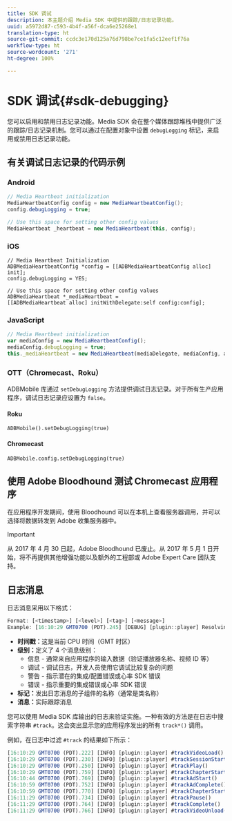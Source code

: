 ```yaml
---
title: SDK 调试
description: 本主题介绍 Media SDK 中提供的跟踪/日志记录功能。
uuid: a5972d87-c593-4b4f-a56f-dca6e25268e1
translation-type: ht
source-git-commit: ccdc3e170d125a76d798be7ce1fa5c12eef1f76a
workflow-type: ht
source-wordcount: '271'
ht-degree: 100%

---
```



# SDK 调试{#sdk-debugging}

您可以启用和禁用日志记录功能。Media SDK 会在整个媒体跟踪堆栈中提供广泛的跟踪/日志记录机制。您可以通过在配置对象中设置 `debugLogging` 标记，来启用或禁用日志记录功能。

## 有关调试日志记录的代码示例

### Android

```java
// Media Heartbeat initialization 
MediaHeartbeatConfig config = new MediaHeartbeatConfig(); 
config.debugLogging = true; 

// Use this space for setting other config values 
MediaHeartbeat _heartbeat = new MediaHeartbeat(this, config); 
```

### iOS

```
// Media Heartbeat Initialization 
ADBMediaHeartbeatConfig *config = [[ADBMediaHeartbeatConfig alloc] init]; 
config.debugLogging = YES; 

// Use this space for setting other config values 
ADBMediaHeartbeat *_mediaHeartbeat =  
[[ADBMediaHeartbeat alloc] initWithDelegate:self config:config]; 
```

### JavaScript

```js
// Media Heartbeat initialization 
var mediaConfig = new MediaHeartbeatConfig(); 
mediaConfig.debugLogging = true; 
this._mediaHeartbeat = new MediaHeartbeat(mediaDelegate, mediaConfig, appMeasurement); 
```

### OTT（Chromecast、Roku）

ADBMobile 库通过 `setDebugLogging` 方法提供调试日志记录。对于所有生产应用程序，调试日志记录应设置为 `false`。

#### Roku

```
ADBMobile().setDebugLogging(true)
```

#### Chromecast

```
ADBMobile.config.setDebugLogging(true)
```

## 使用 Adobe Bloodhound 测试 Chromecast 应用程序

在应用程序开发期间，使用 Bloodhound 可以在本机上查看服务器调用，并可以选择将数据转发到 Adobe 收集服务器中。

<!--
For more information about Bloodhound, see the following guides:

* [Bloodhound 3.x for Mac](https://www.google.com/url?sa=t&rct=j&q=&esrc=s&source=web&cd=2&cad=rja&uact=8&ved=2ahUKEwiimfSUypDpAhVZHzQIHS6WDQIQFjABegQIChAD&url=https%3A%2F%2Fmarketing.adobe.com%2Fresources%2Fhelp%2Fen_US%2Fmobile%2Fbloodhound%2F&usg=AOvVaw3t4s0gcvuWEpLIqBkhKdGH) 
* [Bloodhound 2.2 for Windows](https://www.google.com/url?sa=t&rct=j&q=&esrc=s&source=web&cd=3&cad=rja&uact=8&ved=0ahUKEwjil9aM87jRAhUExlQKHTYZCjoQFggoMAI&url=https%3A%2F%2Fmarketing.adobe.com%2Fresources%2Fhelp%2Fen_US%2Fmobile%2Fbloodhound_win_2x%2F&usg=AFQjCNEW-gZp1IdbifWFDgDNEaQcGlBobg&sig2=K0waTKxdMj_2kfNXdMI2yg)
-->

>[!IMPORTANT]
>
>从 2017 年 4 月 30 日起，Adobe Bloodhound 已废止。从 2017 年 5 月 1 日开始，将不再提供其他增强功能以及额外的工程部或 Adobe Expert Care 团队支持。

## 日志消息

日志消息采用以下格式：

```js
Format: [<timestamp>] [<level>] [<tag>] [<message>] 
Example: [16:10:29 GMT­0700 (PDT).245] [DEBUG] [plugin::player] Resolving qos.startupTime: 0
```

* **时间戳：**&#x200B;这是当前 CPU 时间（GMT 时区）
* **级别：**&#x200B;定义了 4 个消息级别：
   * 信息 - 通常来自应用程序的输入数据（验证播放器名称、视频 ID 等）
   * 调试 - 调试日志，开发人员使用它调试比较复杂的问题
   * 警告 - 指示潜在的集成/配置错误或心率 SDK 错误
   * 错误 - 指示重要的集成错误或心率 SDK 错误
* **标记：**&#x200B;发出日志消息的子组件的名称（通常是类名称）
* **消息：**&#x200B;实际跟踪消息

您可以使用 Media SDK 库输出的日志来验证实施。一种有效的方法是在日志中搜索字符串 `#track`。这会突出显示您的应用程序发出的所有 `track*()` 调用。

例如，在日志中过滤 `#track` 的结果如下所示：

```js
[16:10:29 GMT­0700 (PDT).222] [INFO] [plugin::player] #trackVideoLoad() 
[16:10:29 GMT­0700 (PDT).230] [INFO] [plugin::player] #trackSessionStart() 
[16:10:29 GMT­0700 (PDT).250] [INFO] [plugin::player] #trackPlay() 
[16:10:29 GMT­0700 (PDT).759] [INFO] [plugin::player] #trackChapterStart() 
[16:10:44 GMT­0700 (PDT).769] [INFO] [plugin::player] #trackAdStart() 
[16:10:59 GMT­0700 (PDT).752] [INFO] [plugin::player] #trackAdComplete() 
[16:10:59 GMT­0700 (PDT).770] [INFO] [plugin::player] #trackChapterStart() 
[16:11:29 GMT­0700 (PDT).734] [INFO] [plugin::player] #trackPause() 
[16:11:29 GMT­0700 (PDT).764] [INFO] [plugin::player] #trackComplete() 
[16:11:29 GMT­0700 (PDT).766] [INFO] [plugin::player] #trackVideoUnload()
```

